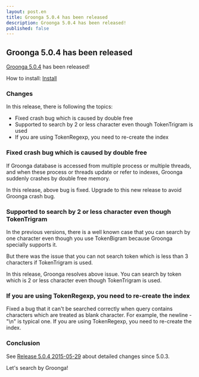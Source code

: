 ```yaml
---
layout: post.en
title: Groonga 5.0.4 has been released
description: Groonga 5.0.4 has been released!
published: false
---
```


## Groonga 5.0.4 has been released

[Groonga 5.0.4](/docs/news.html#release-5-0-4) has been released!

How to install: [Install](/docs/install.html)

### Changes

In this release, there is following the topics:

* Fixed crash bug which is caused by double free
* Supported to search by 2 or less character even though TokenTrigram is used
* If you are using TokenRegexp, you need to re-create the index

### Fixed crash bug which is caused by double free

If Groonga database is accessed from multiple process or multiple threads, and
when these process or threads update or refer to indexes, Groonga suddenly
crashes by double free memory.

In this release, above bug is fixed.
Upgrade to this new release to avoid Groonga crash bug.

### Supported to search by 2 or less character even though TokenTrigram

In the previous versions, there is a well known case that you can search by one character
even though you use TokenBigram because Groonga specially supports it.

But there was the issue that you can not search token which is less than 3 characters
if TokenTrigram is used.

In this release, Groonga resolves above issue. You can search by token which is
2 or less character even though TokenTrigram is used.

### If you are using TokenRegexp, you need to re-create the index

Fixed a bug that it can't be searched correctly when query contains characters
which are treated as blank character. For example, the newline - "\n" is typical one.
If you are using TokenRegexp, you need to re-create the index.

### Conclusion

See [Release 5.0.4 2015-05-29](/docs/news.html#release-5-0-4) about detailed changes since 5.0.3.

Let's search by Groonga!
